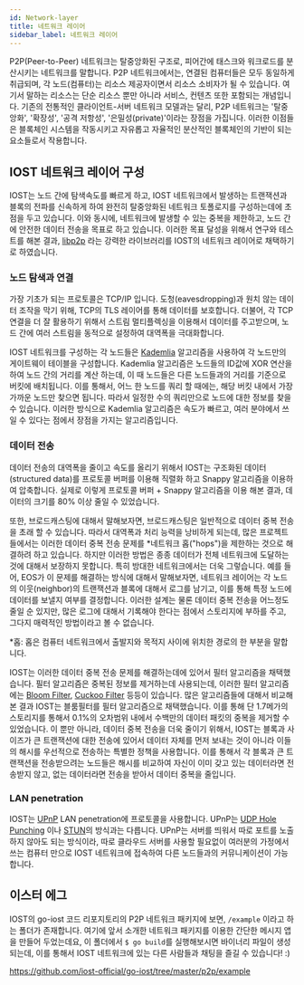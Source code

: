 ```yaml
---
id: Network-layer
title: 네트워크 레이어
sidebar_label: 네트워크 레이어
---
```


P2P(Peer-to-Peer) 네트워크는 탈중앙화된 구조로, 피어간에 태스크와 워크로드를 분산시키는 네트워크를 말합니다. P2P 네트워크에서는, 연결된 컴퓨터들은 모두 동일하게 취급되며, 각 노드(컴퓨터)는 리소스 제공자이면서 리소스 소비자가 될 수 있습니다. 여기서 말하는 리소스는 단순 리소스 뿐만 아니라 서비스, 컨텐츠 또한 포함되는 개념입니다. 기존의 전통적인 클라이언트-서버 네트워크 모델과는 달리, P2P 네트워크는 '탈중앙화', '확장성', '공격 저항성', '은밀성(private)'이라는 장점을 가집니다. 이러한 이점들은 블록체인 시스템을 작동시키고 자유롭고 자율적인 분산적인 블록체인의 기반이 되는 요소들로서 작용합니다.

## IOST 네트워크 레이어 구성

IOST는 노드 간에 탐색속도를 빠르게 하고, IOST 네트워크에서 발생하는 트랜잭션과 블록의 전파를 신속하게 하여 완전히 탈중앙화된 네트워크 토폴로지를 구성하는데에 초점을 두고 있습니다. 이와 동시에, 네트워크에 발생할 수 있는 중복을 제한하고, 노드 간에 안전한 데이터 전송을 목표로 하고 있습니다. 이러한 목표 달성을 위해서 연구와 테스트를 해본 결과, [libp2p](https://github.com/libp2p/go-libp2p) 라는 강력한 라이브러리를 IOST의 네트워크 레이어로 채택하기로 하였습니다.

### 노드 탐색과 연결

가장 기초가 되는 프로토콜은 TCP/IP 입니다. 도청(eavesdropping)과 원치 않는 데이터 조작을 막기 위해, TCP의 TLS 레이어를 통해 데이터를 보호합니다. 더불어, 각 TCP 연결을 더 잘 활용하기 위해서 스트림 멀티플렉싱을 이용해서 데이터를 주고받으며, 노드 간에 여러 스트림을 동적으로 설정하여 대역폭을 극대화합니다.

IOST 네트워크를 구성하는 각 노드들은 [Kademlia](https://en.wikipedia.org/wiki/Kademlia) 알고리즘을 사용하여 각 노드만의 게이트웨이 테이블을 구성합니다. Kademlia 알고리즘은 노드들의 ID값에 XOR 연산을 하여 노드 간의 거리를 계산 하는데, 이 때 노드들은 다른 노드들과의 거리를 기준으로 버킷에 배치됩니다. 이를 통해서, 어느 한 노드를 쿼리 할 때에는, 해당 버킷 내에서 가장 가까운 노드만 찾으면 됩니다. 따라서 일정한 수의 쿼리만으로 노드에 대한 정보를 찾을 수 있습니다. 이러한 방식으로 Kademlia 알고리즘은 속도가 빠르고, 여러 분야에서 쓰일 수 있다는 점에서 장점을 가지는 알고리즘입니다.

### 데이터 전송
데이터 전송의 대역폭을 줄이고 속도를 올리기 위해서 IOST는 구조화된 데이터(structured data)를 프로토콜 버퍼를 이용해 직렬화 하고 Snappy 알고리즘을 이용하여 압축합니다. 실제로 이렇게 프로토콜 버퍼 + Snappy 알고리즘을 이용 해본 결과, 데이터의 크기를 80% 이상 줄일 수 있었습니다.

또한, 브로드캐스팅에 대해서 말해보자면, 브로드캐스팅은 일반적으로 데이터 중복 전송을 초래 할 수 있습니다. 따라서 대역폭과 처리 능력을 낭비하게 되는데, 많은 프로젝트들에서는 이러한 데이터 중복 전송 문제를 \*네트워크 홉("hops")을 제한하는 것으로 해결하려 하고 있습니다. 하지만 이러한 방법은 종종 데이터가 전체 네트워크에 도달하는 것에 대해서 보장하지 못합니다. 특히 방대한 네트워크에서는 더욱 그렇습니다. 예를 들어, EOS가 이 문제를 해결하는 방식에 대해서 말해보자면, 네트워크 레이어는 각 노드의 이웃(neighbor)의 트랜잭션과 블록에 대해서 로그를 남기고, 이를 통해 특정 노드에 데이터를 보낼지 여부를 결정합니다. 이러한 설계는 물론 데이터 중복 전송을 어느정도 줄일 순 있지만, 많은 로그에 대해서 기록해야 한다는 점에서 스토리지에 부하를 주고, 그다지 매력적인 방법이라고 볼 수 없습니다.

\*홉: 홉은 컴퓨터 네트워크에서 출발지와 목적지 사이에 위치한 경로의 한 부분을 말합니다.

IOST는 이러한 데이터 중복 전송 문제를 해결하는데에 있어서 필터 알고리즘을 채택했습니다. 필터 알고리즘은 중복된 정보를 제거하는데 사용되는데, 이러한 필터 알고리즘에는 [Bloom Filter](https://en.wikipedia.org/wiki/Bloom_filter), [Cuckoo Filter](https://brilliant.org/wiki/cuckoo-filter/) 등등이 있습니다. 많은 알고리즘들에 대해서 비교해본 결과 IOST는 블룸필터를 필터 알고리즘으로 채택했습니다. 이를 통해 단 1.7메가의 스토리지를 통해서 0.1%의 오차범위 내에서 수백만의 데이터 패킷의 중복을 제거할 수 있었습니다. 이 뿐만 아니라, 데이터 중복 전송을 더욱 줄이기 위해서, IOST는 블록과 사이즈가 큰 트랜잭션에 대한 전송에 있어서 데이터 자체를 먼저 보내는 것이 아니라 이들의 해시를 우선적으로 전송하는 특별한 정책을 사용합니다. 이를 통해서 각 블록과 큰 트랜잭션을 전송받으려는 노드들은 해시를 비교하여 자신이 이미 갖고 있는 데이터라면 전송받지 않고, 없는 데이터라면 전송을 받아서 데이터 중복을 줄입니다.

### LAN penetration
IOST는 [UPnP](https://en.wikipedia.org/wiki/Universal_Plug_and_Play) LAN penetration에 프로토콜을 사용합니다. UPnP는 [UDP Hole Punching](https://en.wikipedia.org/wiki/UDP_hole_punching) 이나 [STUN](https://en.wikipedia.org/wiki/STUN)의 방식과는 다릅니다. UPnP는 서버를 띄워서 따로 포트를 노출하지 않아도 되는 방식이라, 따로 클라우드 서버를 사용할 필요없이 여러분의 가정에서 쓰는 컴퓨터 만으로 IOST 네트워크에 접속하여 다른 노드들과의 커뮤니케이션이 가능합니다.

## 이스터 에그
IOST의 go-iost 코드 리포지토리의 P2P 네트워크 패키지에 보면, `/example` 이라고 하는 폴더가 존재합니다. 여기에 앞서 소개한 네트워크 패키지를 이용한 간단한 메시지 앱을 만들어 두었는데요, 이 폴더에서 `$ go build`를 실행해보시면 바이너리 파일이 생성되는데, 이를 통해서 IOST 네트워크에 있는 다른 사람들과 채팅을 즐길 수 있습니다! :)

https://github.com/iost-official/go-iost/tree/master/p2p/example  
